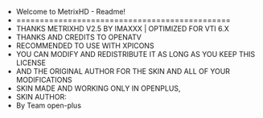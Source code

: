 -  Welcome to MetrixHD - Readme!
-  ==============================================
-  THANKS METRIXHD V2.5 BY IMAXXX | OPTIMIZED FOR VTI 6.X 
-  THANKS AND CREDITS TO OPENATV 
-  RECOMMENDED TO USE WITH XPICONS 
-  YOU CAN MODIFY AND REDISTRIBUTE IT AS LONG AS YOU KEEP THIS LICENSE
-  AND THE ORIGINAL AUTHOR FOR THE SKIN AND ALL OF YOUR MODIFICATIONS 
-  SKIN MADE AND WORKING ONLY IN OPENPLUS, 
-  SKIN AUTHOR:
-  By Team open-plus
